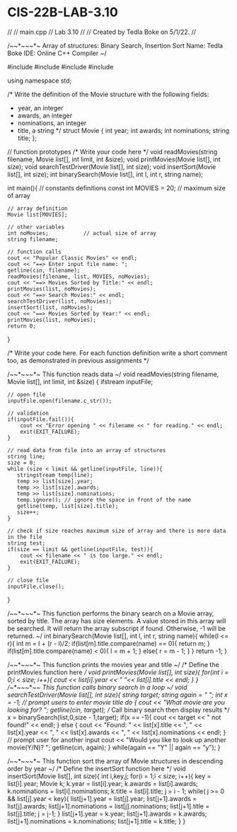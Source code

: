 # CIS-22B-LAB-3.10
//
//  main.cpp
//  Lab 3.10
//
//  Created by Tedla Boke on 5/1/22.
//

/*~*~*~*~*~*~
 Array of structures: Binary Search, Insertion Sort
 Name: Tedla Boke
 IDE: Online C++ Compiler
*~*/

#include <iostream>
#include <fstream>
#include <sstream>
#include <string>

using namespace std;

/* Write the definition of the Movie structure with the following fields:
- year, an integer
- awards, an integer
- nominations, an integer
- title, a string
*/
struct Movie {
   int year;
   int awards;
   int nominations;
   string title;
   };

// function prototypes
/* Write your code here
*/
void readMovies(string filename, Movie list[], int limit, int &size);
void printMovies(Movie list[], int size);
void searchTestDriver(Movie list[], int size);
void insertSort(Movie list[], int size);
int binarySearch(Movie list[], int l, int r, string name);

int main(){
    // constants definitions
    const int MOVIES = 20; // maximum size of array
    
    // array definition
    Movie list[MOVIES];
    
    // other variables
    int noMovies;           // actual size of array
    string filename;
    
    // function calls
    cout << "Popular Classic Movies" << endl;
    cout << "==> Enter input file name: ";
    getline(cin, filename);
    readMovies(filename, list, MOVIES, noMovies);
    cout << "==> Movies Sorted by Title:" << endl;
    printMovies(list, noMovies);
    cout << "==> Search Movies:" << endl;
    searchTestDriver(list, noMovies);
    insertSort(list, noMovies);
    cout << "==> Movies Sorted by Year:" << endl;
    printMovies(list, noMovies);
    return 0;
}

/* Write your code here. For each function definition write a short comment too,
as demonstrated in previous assignments */

/*~*~*~*~*~*~
This function reads data
*~*/
void readMovies(string filename, Movie list[], int limit, int &size)
{
    ifstream inputFile;
    
    // open file
    inputFile.open(filename.c_str());

    // validation
    if(inputFile.fail()){
        cout << "Error opening " << filename << " for reading." << endl;
        exit(EXIT_FAILURE);
    }
     
    // read data from file into an array of structures
    string line;
    size = 0;
    while (size < limit && getline(inputFile, line)){
       stringstream temp(line);
       temp >> list[size].year;
       temp >> list[size].awards;
       temp >> list[size].nominations;
       temp.ignore(); // ignore the space in front of the name
       getline(temp, list[size].title);
       size++;
    }

    // check if size reaches maximum size of array and there is more data in the file
    string test;
    if(size == limit && getline(inputFile, test)){
        cout << filename << " is too large." << endl;
        exit(EXIT_FAILURE);
    }

    // close file
    inputFile.close();
}

/*~*~*~*~*~*~
 This function performs the binary search on a Movie array, sorted by title.
 The array has size elements. A value stored in this array will be searched. It will
 return the array subscript if found. Otherwise, -1 will be returned.
*~*/
int binarySearch(Movie list[], int l, int r, string name){
   while(l <= r){
      int m = l + (r - l)/2;
      if(list[m].title.compare(name) == 0){
         return m;
         }
         if(list[m].title.compare(name) < 0){
            l = m + 1;
         }
         else{
            r = m - 1;
         }
      }
      return -1;
   }

/*~*~*~*~*~*~
 This function prints the movies year and title
*~*/
/* Define the printMovies  function here */
void printMovies(Movie list[], int size){
   for(int i = 0;i < size; i++){
      cout << list[i].year << " "<< list[i].title << endl;
      }
   }
/*~*~*~*~*~*~
 This function calls binary search in a loop
*~*/
void searchTestDriver(Movie list[], int size){
   string target;
   string again = " ";
   int x = -1;
   // prompt users to enter movie title
   do {
      cout << "What movie are you looking for? ";
      getline(cin, target);
      /* Call binary search then display results */
      x = binarySearch(list,0,size - 1,target);
      if(x == -1){
         cout << target << " not found!" << endl;
         }
      else {
         cout << "Found: " << list[x].title << ", " << list[x].year << ", " << list[x].awards << ", " << list[x].nominations << endl;
      }
      // prompt user for another input
      cout << "Would you like to look up another movie(Y/N)? ";
      getline(cin, again);
   } while(again == "Y" || again == "y");
}

/*~*~*~*~*~*~
 This function sort the array of Movie structures in descending order by year
*~*/
/* Define the insertSort function here */
void insertSort(Movie list[], int size){
   int i,key,j;
   for(i = 1;i < size; i++){
      key = list[i].year;
      Movie k;
      k.year = list[i].year;
      k.awards = list[i].awards;
      k.nominations = list[i].nominations;
      k.title = list[i].title;
      j = i - 1;
      while( j >= 0 && list[j].year < key){
         list[j+1].year = list[j].year;
         list[j+1].awards = list[j].awards;
         list[j+1].nominations = list[j].nominations;
         list[j+1].title = list[j].title;
         j = j-1;
         }
         list[j+1].year = k.year;
         list[j+1].awards = k.awards;
         list[j+1].nominations = k.nominations;
         list[j+1].title = k.title;
      }
   }
